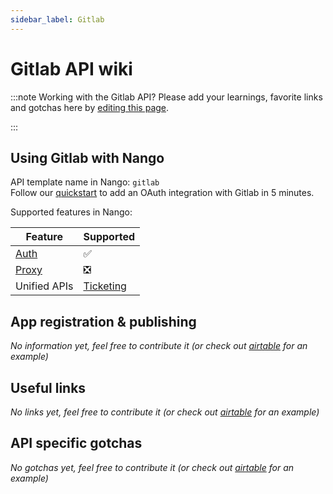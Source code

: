 ```yaml
---
sidebar_label: Gitlab
---
```


# Gitlab API wiki

:::note Working with the Gitlab API?
Please add your learnings, favorite links and gotchas here by [editing this page](https://github.com/nangohq/nango/tree/master/docs/docs/providers/gitlab.md).

:::

## Using Gitlab with Nango

API template name in Nango: `gitlab`  
Follow our [quickstart](../quickstart.md) to add an OAuth integration with Gitlab in 5 minutes.

Supported features in Nango:

| Feature                            | Supported                                           |
| ---------------------------------- | --------------------------------------------------- |
| [Auth](/nango-auth/core-concepts)  | ✅                                                  |
| [Proxy](/nango-unified-apis/proxy) | ❎                                                  |
| Unified APIs                       | [Ticketing](/nango-unified-apis/ticketing/overview) |

## App registration & publishing

_No information yet, feel free to contribute it (or check out [airtable](airtable.md) for an example)_

## Useful links

_No links yet, feel free to contribute it (or check out [airtable](airtable.md) for an example)_

## API specific gotchas

_No gotchas yet, feel free to contribute it (or check out [airtable](airtable.md) for an example)_
